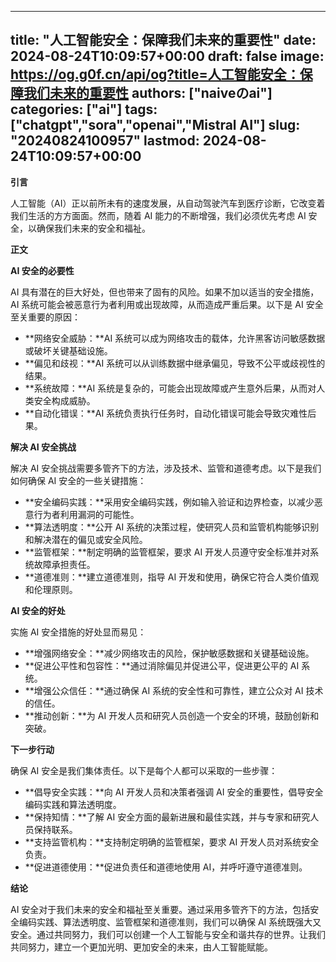 
---
title: "人工智能安全：保障我们未来的重要性"
date: 2024-08-24T10:09:57+00:00
draft: false
image: https://og.g0f.cn/api/og?title=人工智能安全：保障我们未来的重要性
authors: ["naiveのai"]
categories: ["ai"]
tags: ["chatgpt","sora","openai","Mistral AI"]
slug: "20240824100957"
lastmod: 2024-08-24T10:09:57+00:00
---
**引言**

人工智能（AI）正以前所未有的速度发展，从自动驾驶汽车到医疗诊断，它改变着我们生活的方方面面。然而，随着 AI 能力的不断增强，我们必须优先考虑 AI 安全，以确保我们未来的安全和福祉。

**正文**

**AI 安全的必要性**

AI 具有潜在的巨大好处，但也带来了固有的风险。如果不加以适当的安全措施，AI 系统可能会被恶意行为者利用或出现故障，从而造成严重后果。以下是 AI 安全至关重要的原因：

* **网络安全威胁：**AI 系统可以成为网络攻击的载体，允许黑客访问敏感数据或破坏关键基础设施。
* **偏见和歧视：**AI 系统可以从训练数据中继承偏见，导致不公平或歧视性的结果。
* **系统故障：**AI 系统是复杂的，可能会出现故障或产生意外后果，从而对人类安全构成威胁。
* **自动化错误：**AI 系统负责执行任务时，自动化错误可能会导致灾难性后果。

**解决 AI 安全挑战**

解决 AI 安全挑战需要多管齐下的方法，涉及技术、监管和道德考虑。以下是我们如何确保 AI 安全的一些关键措施：

* **安全编码实践：**采用安全编码实践，例如输入验证和边界检查，以减少恶意行为者利用漏洞的可能性。
* **算法透明度：**公开 AI 系统的决策过程，使研究人员和监管机构能够识别和解决潜在的偏见或安全风险。
* **监管框架：**制定明确的监管框架，要求 AI 开发人员遵守安全标准并对系统故障承担责任。
* **道德准则：**建立道德准则，指导 AI 开发和使用，确保它符合人类价值观和伦理原则。

**AI 安全的好处**

实施 AI 安全措施的好处显而易见：

* **增强网络安全：**减少网络攻击的风险，保护敏感数据和关键基础设施。
* **促进公平性和包容性：**通过消除偏见并促进公平，促进更公平的 AI 系统。
* **增强公众信任：**通过确保 AI 系统的安全性和可靠性，建立公众对 AI 技术的信任。
* **推动创新：**为 AI 开发人员和研究人员创造一个安全的环境，鼓励创新和突破。

**下一步行动**

确保 AI 安全是我们集体责任。以下是每个人都可以采取的一些步骤：

* **倡导安全实践：**向 AI 开发人员和决策者强调 AI 安全的重要性，倡导安全编码实践和算法透明度。
* **保持知情：**了解 AI 安全方面的最新进展和最佳实践，并与专家和研究人员保持联系。
* **支持监管机构：**支持制定明确的监管框架，要求 AI 开发人员对系统安全负责。
* **促进道德使用：**促进负责任和道德地使用 AI，并呼吁遵守道德准则。

**结论**

AI 安全对于我们未来的安全和福祉至关重要。通过采用多管齐下的方法，包括安全编码实践、算法透明度、监管框架和道德准则，我们可以确保 AI 系统既强大又安全。通过共同努力，我们可以创建一个人工智能与安全和谐共存的世界。让我们共同努力，建立一个更加光明、更加安全的未来，由人工智能赋能。